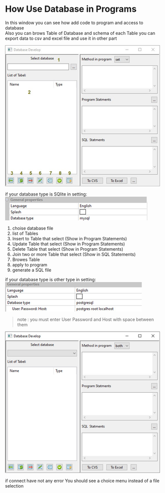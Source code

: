 How Use Database in Programs
============================
In this window you can see how add code to program and access to database  
Also you can brows Table of Database and schema of each Table
you can export data to csv and excel file and use it in other part

![](images/4/db1-1.jpg)

if your database type is SQlite in setting:
![](images/4/setdb1.jpg)
1. choise database file
2. list of Tables
3. Insert to Table that select (Show in Program Statements)
4. Update Table that select (Show in Program Statements)
5. Delete Table that select (Show in Program Statements)
6. Join two or more Table that select (Show in SQL Statements)
7. Browes Table
8. apply to program
9. generate a SQL file

if your database type is other type in setting:
![](images/4/setdb2.jpg)

> note : you must enter User Password and Host with space between them

![](images/4/db2.jpg)

if connect have not any error You should see a choice menu instead of a file selection











